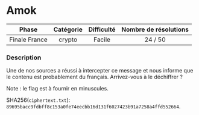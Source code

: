 # Amok

| Phase         | Catégorie  |  Difficulté  | Nombre de résolutions |
|:-------------:|:----------:|:------------:|:---------------------:|
| Finale France | crypto     |   Facile     |               24 / 50 | 


### Description

Une de nos sources a réussi à intercepter ce message et nous informe que le contenu est probablement du français. Arrivez-vous à le déchiffrer ?

Note : le flag est à fournir en minuscules.

SHA256(`ciphertext.txt`): `89695bacc9fdbff8c153a0fe74eecbb16d131f6027423b91a7258a4ffd552664`.
